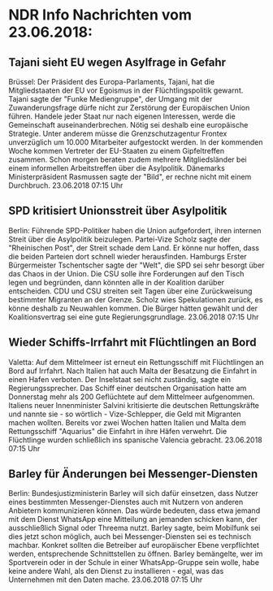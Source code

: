 # NDR Info Nachrichten vom 23.06.2018:


## Tajani sieht EU wegen Asylfrage in Gefahr
Brüssel: Der Präsident des Europa-Parlaments, Tajani, hat die Mitgliedstaaten der EU vor Egoismus in der Flüchtlingspolitik gewarnt. Tajani sagte der "Funke Mediengruppe", der Umgang mit der Zuwanderungsfrage dürfe nicht zur Zerstörung der Europäischen Union führen. Handele jeder Staat nur nach eigenen Interessen, werde die Gemeinschaft auseinanderbrechen. Nötig sei deshalb eine europäische Strategie. Unter anderem müsse die Grenzschutzagentur Frontex unverzüglich um 10.000 Mitarbeiter aufgestockt werden. In der kommenden Woche kommen Vertreter der EU-Staaten zu einem Gipfeltreffen zusammen. Schon morgen beraten zudem mehrere Mitgliedsländer bei einem informellen Arbeitstreffen über die Asylpolitik. Dänemarks Ministerpräsident Rasmussen sagte der "Bild", er rechne nicht mit einem Durchbruch. 23.06.2018 07:15 Uhr 

## SPD kritisiert Unionsstreit über Asylpolitik
Berlin:	Führende SPD-Politiker haben die Union aufgefordert, ihren internen Streit über die Asylpolitik beizulegen. Partei-Vize Scholz sagte der "Rheinischen Post", der Streit schade dem Land. Er könne nur hoffen, dass die beiden Parteien dort schnell wieder herausfinden. Hamburgs Erster Bürgermeister Tschentscher sagte der "Welt", die SPD sei sehr besorgt über das Chaos in der Union. Die CSU solle ihre Forderungen auf den Tisch legen und begründen, dann könnten alle in der Koalition darüber entscheiden. CDU und CSU streiten seit Tagen über eine Zurückweisung bestimmter Migranten an der Grenze. Scholz wies Spekulationen zurück, es könne deshalb zu Neuwahlen kommen. Die Bürger hätten gewählt und der Koalitionsvertrag sei eine gute Regierungsgrundlage. 23.06.2018 07:15 Uhr 

## Wieder Schiffs-Irrfahrt mit Flüchtlingen an Bord
Valetta: Auf dem Mittelmeer ist erneut ein Rettungsschiff mit Flüchtlingen an Bord auf Irrfahrt. Nach Italien hat auch Malta der Besatzung die Einfahrt in einen Hafen verboten. Der Inselstaat sei nicht zuständig, sagte ein Regierungssprecher. Das Schiff einer deutschen Organisation hatte am Donnerstag mehr als 200 Geflüchtete auf dem Mittelmeer aufgenommen. Italiens neuer Innenminister Salvini kritisierte die deutschen Rettungskräfte und nannte sie - so wörtlich - Vize-Schlepper, die Geld mit Migranten machen wollten. Bereits vor zwei Wochen hatten Italien und Malta dem Rettungsschiff "Aquarius" die Einfahrt in ihre Häfen verwehrt. Die Flüchtlinge wurden schließlich ins spanische Valencia gebracht. 23.06.2018 07:15 Uhr 

## Barley für Änderungen bei Messenger-Diensten
Berlin:	Bundesjustizministerin Barley will sich dafür einsetzen, dass Nutzer eines bestimmten Messenger-Dienstes auch mit Nutzern von anderen Anbietern kommunizieren können. Das würde bedeuten, dass etwa jemand mit dem Dienst WhatsApp eine Mitteilung an jemanden schicken kann, der ausschließlich Signal oder Threema nutzt. Barley sagte, beim Mobilfunk sei dies jetzt schon möglich, auch bei Messenger-Diensten sei es technisch machbar. Konkret sollten die Betreiber auf europäischer Ebene verpflichtet werden, entsprechende Schnittstellen zu öffnen. Barley bemängelte, wer im Sportverein oder in der Schule in einer WhatsApp-Gruppe sein wolle, habe keine andere Wahl, als den Dienst zu installieren - egal, was das Unternehmen mit den Daten mache. 23.06.2018 07:15 Uhr 
